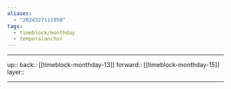 ```yaml
---
aliases:
  - "2024327111958"
tags:
  - timeblock/monthday
  - temporalanchor
---
```




***

up:: 
back:: [[timeblock-monthday-13]]
forward:: [[timeblock-monthday-15]]
layer:: 

***

